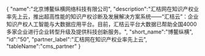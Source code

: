{
	"name":"北京博鳌纵横网络科技有限公司",
	"description":"汇桔网在知识产权业率先上云，推出超高性能的知识产权诊断及发展解决方案系统——“汇桔云”：企业知识产权人工智能与大数据应用平台。目前，汇桔云平台大数据已帮助全国4000多家企业进行企业转型升级及提供科技创新服务。",
	"short_name":"博鳌纵横",
	"id":"50",
	"partner_label":"汇桔网在知识产权业率先上云",
	"tableName":"cms_partner"
}